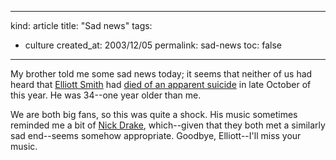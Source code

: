 -----
kind: article
title: "Sad news"
tags:
- culture
created_at: 2003/12/05
permalink: sad-news
toc: false
-----

<p>My brother told me some sad news today; it seems that neither of us had heard that <a href="http://www.elliottsmith.com/">Elliott Smith</a> had <a href="http://www.nme.com/news/106511.htm">died of an apparent suicide</a> in late October of this year. He was 34--one year older than me.</p>

<p>We are both big fans, so this was quite a shock. His music sometimes reminded me a bit of <a href="http://www.rousette.org.uk/mt-static/blog/archives/000466.html">Nick Drake</a>, which--given that they both met a similarly sad end--seems somehow appropriate. Goodbye, Elliott--I'll miss your music.</p>



